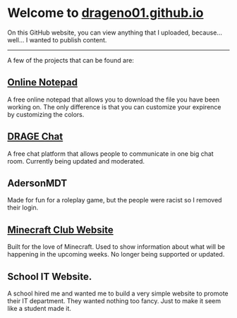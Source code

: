# Welcome to [drageno01.github.io](https://drageno01.github.io)

On this GitHub website, you can view anything that I uploaded, because... well... I wanted to publish content.

___________________________________________________________________________________

A few of the projects that can be found are:

## [Online Notepad](https://drageno01.github.io/?notepad)
A free online notepad that allows you to download the file you have been working on. The only difference is that you can customize your expirence by customizing the colors.

## [DRAGE Chat](https://drageno01.github.io/?chat)
A free chat platform that allows people to communicate in one big chat room. Currently being updated and moderated.

## AdersonMDT
Made for fun for a roleplay game, but the people were racist so I removed their login.

## [Minecraft Club Website](https://drageno01.github.io/?mcc)
Built for the love of Minecraft. Used to show information about what will be happening in the upcoming weeks. No longer being supported or updated.

## School IT Website.
A school hired me and wanted me to build a very simple website to promote their IT department. They wanted nothing too fancy. Just to make it seem like a student made it.
